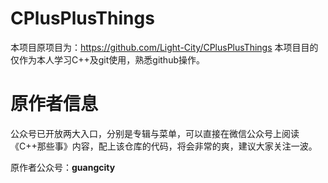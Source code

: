 # CPlusPlusThings
本项目原项目为：https://github.com/Light-City/CPlusPlusThings
本项目目的仅作为本人学习C++及git使用，熟悉github操作。
# 原作者信息
公众号已开放两大入口，分别是专辑与菜单，可以直接在微信公众号上阅读《C++那些事》内容，配上该仓库的代码，将会非常的爽，建议大家关注一波。

原作者公众号：**guangcity**
